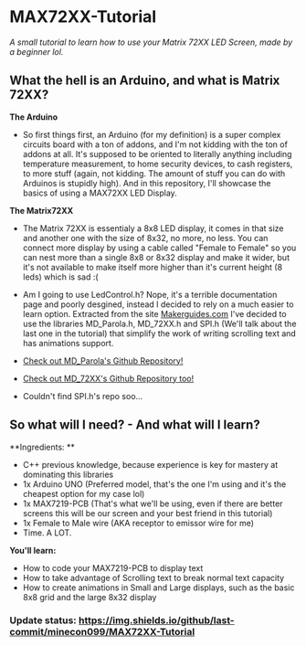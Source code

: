 # MAX72XX-Tutorial
*A small tutorial to learn how to use your Matrix 72XX LED Screen, made by a beginner lol.*

## What the hell is an Arduino, and what is Matrix 72XX?
**The Arduino**
- So first things first, an Arduino (for my definition) is a super complex circuits board with a ton of addons, and I'm not kidding with the ton of addons at all. It's supposed to be oriented to literally anything including temperature measurement, to home security devices, to cash registers, to more stuff (again, not kidding. The amount of stuff you can do with Arduinos is stupidly high). And in this repository, I'll showcase the basics of using a MAX72XX LED Display.

**The Matrix72XX**
- The Matrix 72XX is essentialy a 8x8 LED display, it comes in that size and another one with the size of 8x32, no more, no less. You can connect more display by using a cable called "Female to Female" so you can nest more than a single 8x8 or 8x32 display and make it wider, but it's not available to make itself more higher than it's current height (8 leds) which is sad :(
- Am I going to use LedControl.h? Nope, it's a terrible documentation page and poorly desgined, instead I decided to rely on a much easier to learn option. Extracted from the site [Makerguides.com](https://www.makerguides.com/max7219-led-dot-matrix-display-arduino-tutorial/#types) I've decided to use the libraries MD_Parola.h, MD_72XX.h and SPI.h (We'll talk about the last one in the tutorial) that simplify the work of writing scrolling text and has animations support.

- [Check out MD_Parola's Github Repository!](https://github.com/MajicDesigns/MD_Parola) 
- [Check out MD_72XX's Github Repository too!](https://github.com/MajicDesigns/MD_MAX72xx)
- Couldn't find SPI.h's repo soo...

## So what will I need? - And what will I learn?
**Ingredients: **
- C++ previous knowledge, because experience is key for mastery at dominating this libraries
- 1x Arduino UNO (Preferred model, that's the one I'm using and it's the cheapest option for my case lol)
- 1x MAX7219-PCB (That's what we'll be using, even if there are better screens this will be our screen and your best friend in this tutorial)
- 1x Female to Male wire (AKA receptor to emissor wire for me)
- Time. A LOT.

**You'll learn:**
- How to code your MAX7219-PCB to display text
- How to take advantage of Scrolling text to break normal text capacity
- How to create animations in Small and Large displays, such as the basic 8x8 grid and the large 8x32 display

### Update status: https://img.shields.io/github/last-commit/minecon099/MAX72XX-Tutorial
